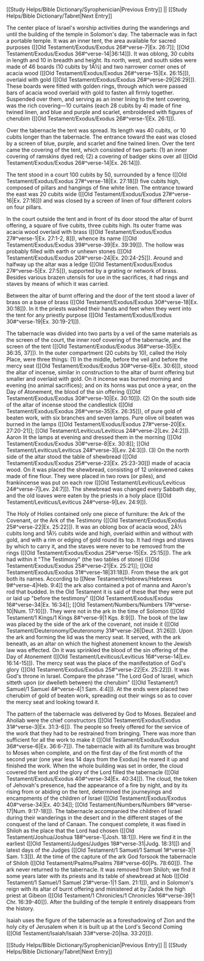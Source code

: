 [[Study Helps/Bible Dictionary/Syrophenician|Previous Entry]]  ||  [[Study Helps/Bible Dictionary/Tabret|Next Entry]]

 The center place of Israel's worship activities during the wanderings and until the building of the temple in Solomon's day. The tabernacle was in fact a portable temple. It was an inner tent, the area available for sacred purposes ([[Old Testament/Exodus/Exodus 26#^verse-7|Ex. 26:7]]; [[Old Testament/Exodus/Exodus 36#^verse-14|36:14]]). It was oblong, 30 cubits in length and 10 in breadth and height. Its north, west, and south sides were made of 46 boards (10 cubits by 1Â½) and two narrower corner ones of acacia wood ([[Old Testament/Exodus/Exodus 26#^verse-15|Ex. 26:15]]), overlaid with gold ([[Old Testament/Exodus/Exodus 26#^verse-29|26:29]]). These boards were fitted with golden rings, through which were passed bars of acacia wood overlaid with gold to fasten all firmly together. Suspended over them, and serving as an inner lining to the tent covering, was the rich covering—10 curtains (each 28 cubits by 4) made of fine twined linen, and blue and purple and scarlet, embroidered with figures of cherubim ([[Old Testament/Exodus/Exodus 26#^verse-1|Ex. 26:1]]).

 Over the tabernacle the tent was spread. Its length was 40 cubits, or 10 cubits longer than the tabernacle. The entrance toward the east was closed by a screen of blue, purple, and scarlet and fine twined linen. Over the tent came the covering of the tent, which consisted of two parts: (1) an inner covering of ramskins dyed red; (2) a covering of badger skins over all ([[Old Testament/Exodus/Exodus 26#^verse-14|Ex. 26:14]]).

 The tent stood in a court 100 cubits by 50, surrounded by a fence ([[Old Testament/Exodus/Exodus 27#^verse-18|Ex. 27:18]]) five cubits high, composed of pillars and hangings of fine white linen. The entrance toward the east was 20 cubits wide ([[Old Testament/Exodus/Exodus 27#^verse-16|Ex. 27:16]]) and was closed by a screen of linen of four different colors on four pillars.

 In the court outside the tent and in front of its door stood the altar of burnt offering, a square of five cubits, three cubits high. Its outer frame was acacia wood overlaid with brass ([[Old Testament/Exodus/Exodus 27#^verse-1|Ex. 27:1-2, 8]]), whence its name ([[Old Testament/Exodus/Exodus 39#^verse-39|Ex. 39:39]]). The hollow was probably filled with earth or unhewn stones ([[Old Testament/Exodus/Exodus 20#^verse-24|Ex. 20:24-25]]). Around and halfway up the altar was a ledge ([[Old Testament/Exodus/Exodus 27#^verse-5|Ex. 27:5]]), supported by a grating or network of brass. Besides various brazen utensils for use in the sacrifices, it had rings and staves by means of which it was carried.

 Between the altar of burnt offering and the door of the tent stood a laver of brass on a base of brass ([[Old Testament/Exodus/Exodus 30#^verse-18|Ex. 30:18]]). In it the priests washed their hands and feet when they went into the tent for any priestly purpose ([[Old Testament/Exodus/Exodus 30#^verse-19|Ex. 30:19-21]]).

 The tabernacle was divided into two parts by a veil of the same materials as the screen of the court, the inner roof covering of the tabernacle, and the screen of the tent ([[Old Testament/Exodus/Exodus 36#^verse-35|Ex. 36:35, 37]]). In the outer compartment (20 cubits by 10), called the Holy Place, were three things: (1) In the middle, before the veil and before the mercy seat ([[Old Testament/Exodus/Exodus 30#^verse-6|Ex. 30:6]]), stood the altar of incense, similar in construction to the altar of burnt offering but smaller and overlaid with gold. On it incense was burned morning and evening (no animal sacrifices); and on its horns was put once a year, on the Day of Atonement, the blood of the sin offering ([[Old Testament/Exodus/Exodus 30#^verse-10|Ex. 30:10]]). (2) On the south side of the altar of incense stood the candlestick ([[Old Testament/Exodus/Exodus 26#^verse-35|Ex. 26:35]]), of pure gold of beaten work, with six branches and seven lamps. Pure olive oil beaten was burned in the lamps ([[Old Testament/Exodus/Exodus 27#^verse-20|Ex. 27:20-21]]; [[Old Testament/Leviticus/Leviticus 24#^verse-2|Lev. 24:2]]). Aaron lit the lamps at evening and dressed them in the morning ([[Old Testament/Exodus/Exodus 30#^verse-8|Ex. 30:8]]; [[Old Testament/Leviticus/Leviticus 24#^verse-3|Lev. 24:3]]). (3) On the north side of the altar stood the table of shewbread ([[Old Testament/Exodus/Exodus 25#^verse-23|Ex. 25:23-30]]) made of acacia wood. On it was placed the shewbread, consisting of 12 unleavened cakes made of fine flour. They were placed in two rows (or piles), and frankincense was put on each row ([[Old Testament/Leviticus/Leviticus 24#^verse-7|Lev. 24:7]]). The shewbread was changed every Sabbath day, and the old loaves were eaten by the priests in a holy place ([[Old Testament/Leviticus/Leviticus 24#^verse-9|Lev. 24:9]]).

 The Holy of Holies contained only one piece of furniture: the Ark of the Covenant, or the Ark of the Testimony ([[Old Testament/Exodus/Exodus 25#^verse-22|Ex. 25:22]]). It was an oblong box of acacia wood, 2Â½ cubits long and 1Â½ cubits wide and high, overlaid within and without with gold, and with a rim or edging of gold round its top. It had rings and staves by which to carry it, and the staves were never to be removed from the rings ([[Old Testament/Exodus/Exodus 25#^verse-15|Ex. 25:15]]). The ark had within it "The Testimony" (the two tables of stone) ([[Old Testament/Exodus/Exodus 25#^verse-21|Ex. 25:21]]; [[Old Testament/Exodus/Exodus 31#^verse-18|31:18]]). From these the ark got both its names. According to [[New Testament/Hebrews/Hebrews 9#^verse-4|Heb. 9:4]] the ark also contained a pot of manna and Aaron's rod that budded. In the Old Testament it is said of these that they were put or laid up "before the testimony" ([[Old Testament/Exodus/Exodus 16#^verse-34|Ex. 16:34]]; [[Old Testament/Numbers/Numbers 17#^verse-10|Num. 17:10]]). They were not in the ark in the time of Solomon ([[Old Testament/1 Kings/1 Kings 8#^verse-9|1 Kgs. 8:9]]). The book of the law was placed by the side of the ark of the covenant, not inside it ([[Old Testament/Deuteronomy/Deuteronomy 31#^verse-26|Deut. 31:26]]). Upon the ark and forming the lid was the mercy seat. It served, with the ark beneath, as an altar on which the highest atonement known to the Jewish law was effected. On it was sprinkled the blood of the sin offering of the Day of Atonement ([[Old Testament/Leviticus/Leviticus 16#^verse-14|Lev. 16:14-15]]). The mercy seat was the place of the manifestation of God's glory ([[Old Testament/Exodus/Exodus 25#^verse-22|Ex. 25:22]]). It was God's throne in Israel. Compare the phrase "The Lord God of Israel, which sitteth upon (or dwelleth between) the cherubim" ([[Old Testament/1 Samuel/1 Samuel 4#^verse-4|1 Sam. 4:4]]). At the ends were placed two cherubim of gold of beaten work, spreading out their wings so as to cover the mercy seat and looking toward it.

 The pattern of the tabernacle was delivered by God to Moses. Bezaleel and Aholiab were the chief constructors ([[Old Testament/Exodus/Exodus 31#^verse-3|Ex. 31:3-6]]). The people so freely offered for the service of the work that they had to be restrained from bringing. There was more than sufficient for all the work to make it ([[Old Testament/Exodus/Exodus 36#^verse-6|Ex. 36:6-7]]). The tabernacle with all its furniture was brought to Moses when complete, and on the first day of the first month of the second year (one year less 14 days from the Exodus) he reared it up and finished the work. When the whole building was set in order, the cloud covered the tent and the glory of the Lord filled the tabernacle ([[Old Testament/Exodus/Exodus 40#^verse-34|Ex. 40:34]]). The cloud, the token of Jehovah's presence, had the appearance of a fire by night, and by its rising from or abiding on the tent, determined the journeyings and encampments of the children of Israel ([[Old Testament/Exodus/Exodus 40#^verse-34|Ex. 40:34]]; [[Old Testament/Numbers/Numbers 9#^verse-17|Num. 9:17-18]]). The tabernacle accompanied the children of Israel during their wanderings in the desert and in the different stages of the conquest of the land of Canaan. The conquest complete, it was fixed in Shiloh as the place that the Lord had chosen ([[Old Testament/Joshua/Joshua 18#^verse-1|Josh. 18:1]]). Here we find it in the earliest ([[Old Testament/Judges/Judges 18#^verse-31|Judg. 18:31]]) and latest days of the Judges ([[Old Testament/1 Samuel/1 Samuel 1#^verse-3|1 Sam. 1:3]]). At the time of the capture of the ark God forsook the tabernacle of Shiloh ([[Old Testament/Psalms/Psalms 78#^verse-60|Ps. 78:60]]). The ark never returned to the tabernacle. It was removed from Shiloh; we find it some years later with its priests and its table of shewbread at Nob ([[Old Testament/1 Samuel/1 Samuel 21#^verse-1|1 Sam. 21:1]]), and in Solomon's reign with its altar of burnt offering and ministered at by Zadok the high priest at Gibeon ([[Old Testament/1 Chronicles/1 Chronicles 16#^verse-39|1 Chr. 16:39-40]]). After the building of the temple it entirely disappears from the history.

 Isaiah uses the figure of the tabernacle as a foreshadowing of Zion and the holy city of Jerusalem when it is built up at the Lord's Second Coming ([[Old Testament/Isaiah/Isaiah 33#^verse-20|Isa. 33:20]]).

[[Study Helps/Bible Dictionary/Syrophenician|Previous Entry]]  ||  [[Study Helps/Bible Dictionary/Tabret|Next Entry]]